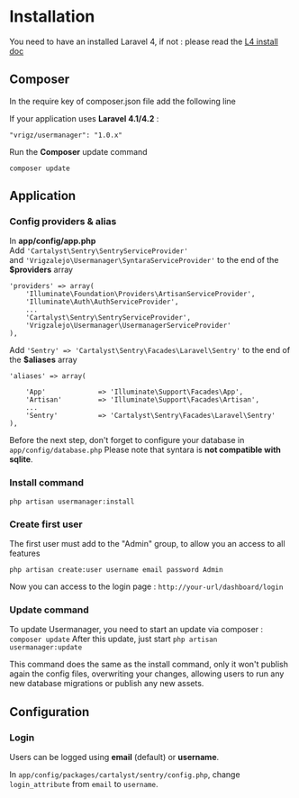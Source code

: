 # Installation

You need to have an installed Laravel 4, if not : please read the [L4 install doc](http://laravel.com/docs/installation)

## Composer
In the require key of composer.json file add the following line


If your application uses **Laravel 4.1/4.2** :

```"vrigz/usermanager": "1.0.x"```

Run the **Composer** update command

```composer update```

## Application

### Config providers & alias

In **app/config/app.php** <br/>
Add ```'Cartalyst\Sentry\SentryServiceProvider'``` <br/>and ```'Vrigzalejo\Usermanager\SyntaraServiceProvider'``` to the end of the **$providers** array


    'providers' => array(
        'Illuminate\Foundation\Providers\ArtisanServiceProvider',
        'Illuminate\Auth\AuthServiceProvider',
        ...
        'Cartalyst\Sentry\SentryServiceProvider',
        'Vrigzalejo\Usermanager\UsermanagerServiceProvider'
    ),

Add  ```'Sentry' => 'Cartalyst\Sentry\Facades\Laravel\Sentry'``` to the end of the **$aliases** array

    'aliases' => array(

        'App'             => 'Illuminate\Support\Facades\App',
        'Artisan'         => 'Illuminate\Support\Facades\Artisan',
        ...
        'Sentry'          => 'Cartalyst\Sentry\Facades\Laravel\Sentry'
    ),

Before the next step, don't forget to configure your database in ```app/config/database.php```
Please note that syntara is **not compatible with sqlite**.

### Install command
```php artisan usermanager:install```

### Create first user 

The first user must add to the "Admin" group, to allow you an access to all features

```php artisan create:user username email password Admin```

Now you can access to the login page : ```http://your-url/dashboard/login```


### Update command

To update Usermanager, you need to start an update via composer : ```composer update```
After this update, just start ```php artisan usermanager:update```

This command does the same as the install command, only it won't publish again the config files, overwriting your changes, allowing users to run any new database migrations or publish any new assets.

## Configuration

### Login

Users can be logged using **email** (default) or **username**.

In ```app/config/packages/cartalyst/sentry/config.php```, change ```login_attribute``` from ```email``` to ```username```.
